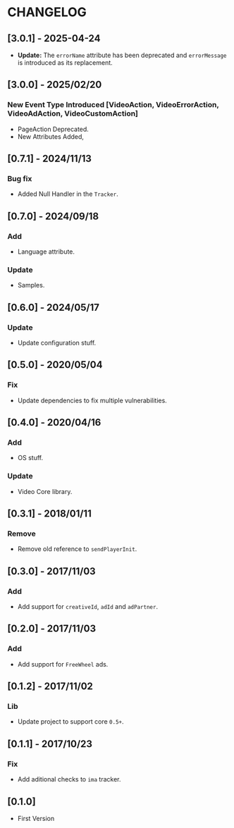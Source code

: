 # CHANGELOG

## [3.0.1] - 2025-04-24

- **Update:** The `errorName` attribute has been deprecated and `errorMessage` is introduced as its replacement.

## [3.0.0] - 2025/02/20

### New Event Type Introduced [VideoAction, VideoErrorAction, VideoAdAction, VideoCustomAction]

- PageAction Deprecated.
- New Attributes Added,

## [0.7.1] - 2024/11/13

### Bug fix

- Added Null Handler in the `Tracker`.

## [0.7.0] - 2024/09/18

### Add

- Language attribute.

### Update

- Samples.

## [0.6.0] - 2024/05/17

### Update

- Update configuration stuff.

## [0.5.0] - 2020/05/04

### Fix

- Update dependencies to fix multiple vulnerabilities.

## [0.4.0] - 2020/04/16

### Add

- OS stuff.

### Update

- Video Core library.

## [0.3.1] - 2018/01/11

### Remove

- Remove old reference to `sendPlayerInit`.

## [0.3.0] - 2017/11/03

### Add

- Add support for `creativeId`, `adId` and `adPartner`.

## [0.2.0] - 2017/11/03

### Add

- Add support for `FreeWheel` ads.

## [0.1.2] - 2017/11/02

### Lib

- Update project to support core `0.5+`.

## [0.1.1] - 2017/10/23

### Fix

- Add aditional checks to `ima` tracker.

## [0.1.0]

- First Version
